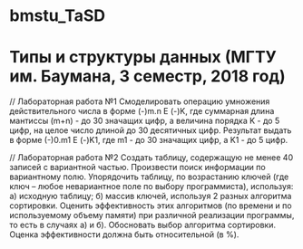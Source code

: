 # bmstu_TaSD
# Типы и структуры данных (МГТУ им. Баумана, 3 семестр, 2018 год)

// Лабораторная работа №1
Смоделировать операцию умножения действительного числа в форме (-)m.n Е (-)K, где суммарная длина мантиссы (m+n) - до 30 значащих цифр, а величина порядка K - до 5 цифр, на целое число длиной до 30 десятичных цифр. Результат выдать в форме (-)0.m1 Е (-)K1, где m1 - до 30 значащих цифр, а K1 - до 5 цифр.

// Лабораторная работа №2
Создать таблицу, содержащую не менее 40 записей с вариантной частью. Произвести поиск информации по вариантному полю. Упорядочить таблицу, по возрастанию ключей (где ключ – любое невариантное поле по выбору программиста), используя: а) исходную таблицу; б) массив ключей, используя 2 разных алгоритма сортировки. Оценить эффективность этих алгоритмов (по времени и по используемому объему памяти) при различной реализации программы, то есть в случаях а) и б). Обосновать выбор алгоритма сортировки. Оценка эффективности должна быть относительной (в %).
